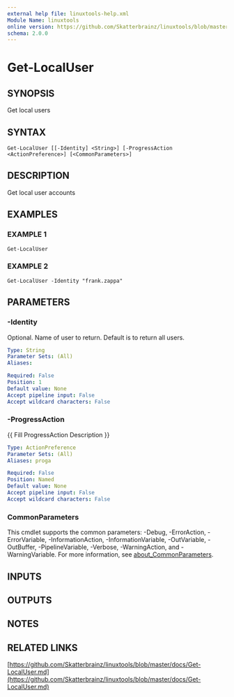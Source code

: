 ```yaml
---
external help file: linuxtools-help.xml
Module Name: linuxtools
online version: https://github.com/Skatterbrainz/linuxtools/blob/master/docs/Get-LocalUser.md
schema: 2.0.0
---
```


# Get-LocalUser

## SYNOPSIS
Get local users

## SYNTAX

```
Get-LocalUser [[-Identity] <String>] [-ProgressAction <ActionPreference>] [<CommonParameters>]
```

## DESCRIPTION
Get local user accounts

## EXAMPLES

### EXAMPLE 1
```
Get-LocalUser
```

### EXAMPLE 2
```
Get-LocalUser -Identity "frank.zappa"
```

## PARAMETERS

### -Identity
Optional.
Name of user to return.
Default is to return all users.

```yaml
Type: String
Parameter Sets: (All)
Aliases:

Required: False
Position: 1
Default value: None
Accept pipeline input: False
Accept wildcard characters: False
```

### -ProgressAction
{{ Fill ProgressAction Description }}

```yaml
Type: ActionPreference
Parameter Sets: (All)
Aliases: proga

Required: False
Position: Named
Default value: None
Accept pipeline input: False
Accept wildcard characters: False
```

### CommonParameters
This cmdlet supports the common parameters: -Debug, -ErrorAction, -ErrorVariable, -InformationAction, -InformationVariable, -OutVariable, -OutBuffer, -PipelineVariable, -Verbose, -WarningAction, and -WarningVariable. For more information, see [about_CommonParameters](http://go.microsoft.com/fwlink/?LinkID=113216).

## INPUTS

## OUTPUTS

## NOTES

## RELATED LINKS

[https://github.com/Skatterbrainz/linuxtools/blob/master/docs/Get-LocalUser.md](https://github.com/Skatterbrainz/linuxtools/blob/master/docs/Get-LocalUser.md)

